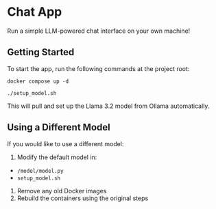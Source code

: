 # Chat App

Run a simple LLM-powered chat interface on your own machine!

## Getting Started
To start the app, run the following commands at the project root:

```
docker compose up -d
```
```
./setup_model.sh
```
This will pull and set up the Llama 3.2 model from Ollama automatically.

## Using a Different Model
If you would like to use a different model:

 1. Modify the default model in:
   * `/model/model.py`
   * `setup_model.sh`
 1. Remove any old Docker images
 1. Rebuild the containers using the original steps
